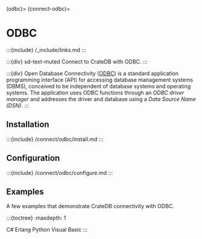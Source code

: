 (odbc)=
(connect-odbc)=

# ODBC

:::{include} /_include/links.md
:::

:::{div} sd-text-muted
Connect to CrateDB with ODBC.
:::

:::{div}
Open Database Connectivity ([ODBC][ODBC definition]) is a standard application programming
interface (API) for accessing database management systems (DBMS),
conceived to be independent of database systems and operating systems.
The application uses ODBC functions through an _ODBC driver manager_ and
addresses the driver and database using a _Data Source Name (DSN)_.
:::

## Installation

:::{include} /connect/odbc/install.md
:::

## Configuration

:::{include} /connect/odbc/configure.md
:::

## Examples

A few examples that demonstrate CrateDB connectivity with ODBC.

:::{toctree}
:maxdepth: 1

C# <csharp>
Erlang <erlang>
Python <python>
Visual Basic <visualbasic>
:::


[ODBC definition]: https://en.wikipedia.org/wiki/Open_Database_Connectivity
